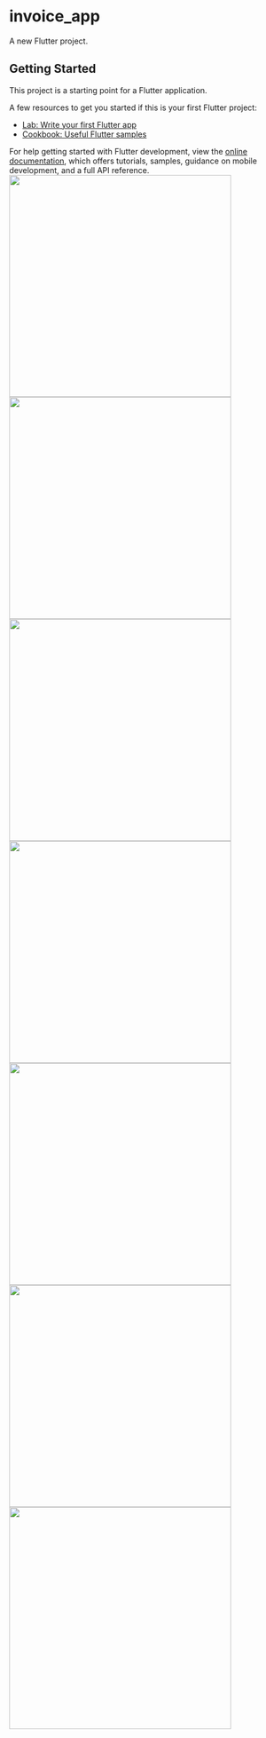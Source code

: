 # invoice_app

A new Flutter project.

## Getting Started

This project is a starting point for a Flutter application.

A few resources to get you started if this is your first Flutter project:

- [Lab: Write your first Flutter app](https://docs.flutter.dev/get-started/codelab)
- [Cookbook: Useful Flutter samples](https://docs.flutter.dev/cookbook)

For help getting started with Flutter development, view the
[online documentation](https://docs.flutter.dev/), which offers tutorials,
samples, guidance on mobile development, and a full API reference.
<br>
<img src = "https://github.com/Vedpatel28/invoice_flutter_app/assets/130833918/69da3db1-a19f-4ffa-a111-1a247d03489b" height = "400"></img>
<img src = "https://github.com/Vedpatel28/invoice_flutter_app/assets/130833918/d0a3c070-a2c6-4ef8-93a4-1e8059fb74b7" height = "400"></img>
<img src = "https://github.com/Vedpatel28/invoice_flutter_app/assets/130833918/85b56825-0633-4864-ab14-884da74282eb" height = "400"></img>
<img src = "" height = "400"></img>
<img src = "https://github.com/Vedpatel28/invoice_flutter_app/assets/130833918/a4e0b4af-d51e-4df9-b122-01d217508101" height = "400"></img>
<img src = "https://github.com/Vedpatel28/invoice_flutter_app/assets/130833918/6d86b2b8-7ac2-4f3a-8a32-21c235c543c6" height = "400"></img>
<img src = "https://github.com/Vedpatel28/invoice_flutter_app/assets/130833918/7a68ba06-bdb7-4f59-9d12-fec4fea5fe4a" height = "400"></img>
